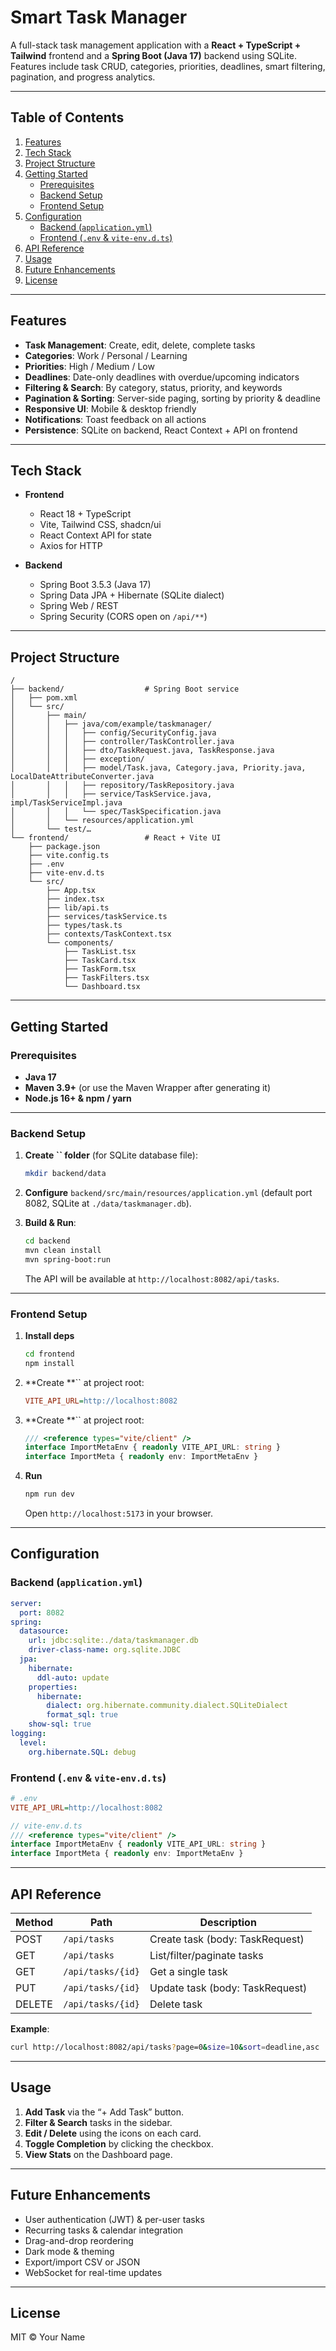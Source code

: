 # Smart Task Manager

A full-stack task management application with a **React + TypeScript + Tailwind** frontend and a **Spring Boot (Java 17)** backend using SQLite.\
Features include task CRUD, categories, priorities, deadlines, smart filtering, pagination, and progress analytics.

---

## Table of Contents

1. [Features](#features)
2. [Tech Stack](#tech-stack)
3. [Project Structure](#project-structure)
4. [Getting Started](#getting-started)
   - [Prerequisites](#prerequisites)
   - [Backend Setup](#backend-setup)
   - [Frontend Setup](#frontend-setup)
5. [Configuration](#configuration)
   - [Backend (](#backend-applicationyml)[`application.yml`](#backend-applicationyml)[)](#backend-applicationyml)
   - [Frontend (](#frontend-env--vite-envdts)[`.env`](#frontend-env--vite-envdts)[ & ](#frontend-env--vite-envdts)[`vite-env.d.ts`](#frontend-env--vite-envdts)[)](#frontend-env--vite-envdts)
6. [API Reference](#api-reference)
7. [Usage](#usage)
8. [Future Enhancements](#future-enhancements)
9. [License](#license)

---

## Features

- **Task Management**: Create, edit, delete, complete tasks
- **Categories**: Work / Personal / Learning
- **Priorities**: High / Medium / Low
- **Deadlines**: Date-only deadlines with overdue/upcoming indicators
- **Filtering & Search**: By category, status, priority, and keywords
- **Pagination & Sorting**: Server-side paging, sorting by priority & deadline
- **Responsive UI**: Mobile & desktop friendly
- **Notifications**: Toast feedback on all actions
- **Persistence**: SQLite on backend, React Context + API on frontend

---

## Tech Stack

- **Frontend**

  - React 18 + TypeScript
  - Vite, Tailwind CSS, shadcn/ui
  - React Context API for state
  - Axios for HTTP

- **Backend**

  - Spring Boot 3.5.3 (Java 17)
  - Spring Data JPA + Hibernate (SQLite dialect)
  - Spring Web / REST
  - Spring Security (CORS open on `/api/**`)

---

## Project Structure

```
/
├── backend/                  # Spring Boot service
│   ├── pom.xml
│   └── src/
│       ├── main/
│       │   ├── java/com/example/taskmanager/
│       │   │   ├── config/SecurityConfig.java
│       │   │   ├── controller/TaskController.java
│       │   │   ├── dto/TaskRequest.java, TaskResponse.java
│       │   │   ├── exception/
│       │   │   ├── model/Task.java, Category.java, Priority.java, LocalDateAttributeConverter.java
│       │   │   ├── repository/TaskRepository.java
│       │   │   ├── service/TaskService.java, impl/TaskServiceImpl.java
│       │   │   └── spec/TaskSpecification.java
│       │   └── resources/application.yml
│       └── test/…
└── frontend/                 # React + Vite UI
    ├── package.json
    ├── vite.config.ts
    ├── .env
    ├── vite-env.d.ts
    └── src/
        ├── App.tsx
        ├── index.tsx
        ├── lib/api.ts
        ├── services/taskService.ts
        ├── types/task.ts
        ├── contexts/TaskContext.tsx
        └── components/
            ├── TaskList.tsx
            ├── TaskCard.tsx
            ├── TaskForm.tsx
            ├── TaskFilters.tsx
            └── Dashboard.tsx
```

---

## Getting Started

### Prerequisites

- **Java 17**
- **Maven 3.9+** (or use the Maven Wrapper after generating it)
- **Node.js 16+ & npm / yarn**

---

### Backend Setup

1. **Create **``** folder** (for SQLite database file):

   ```bash
   mkdir backend/data
   ```

2. **Configure** `backend/src/main/resources/application.yml` (default port 8082, SQLite at `./data/taskmanager.db`).

3. **Build & Run**:

   ```bash
   cd backend
   mvn clean install
   mvn spring-boot:run
   ```

   The API will be available at `http://localhost:8082/api/tasks`.

---

### Frontend Setup

1. **Install deps**

   ```bash
   cd frontend
   npm install
   ```

2. **Create **`` at project root:

   ```ini
   VITE_API_URL=http://localhost:8082
   ```

3. **Create **`` at project root:

   ```ts
   /// <reference types="vite/client" />
   interface ImportMetaEnv { readonly VITE_API_URL: string }
   interface ImportMeta { readonly env: ImportMetaEnv }
   ```

4. **Run**

   ```bash
   npm run dev
   ```

   Open `http://localhost:5173` in your browser.

---

## Configuration

### Backend (`application.yml`)

```yaml
server:
  port: 8082
spring:
  datasource:
    url: jdbc:sqlite:./data/taskmanager.db
    driver-class-name: org.sqlite.JDBC
  jpa:
    hibernate:
      ddl-auto: update
    properties:
      hibernate:
        dialect: org.hibernate.community.dialect.SQLiteDialect
        format_sql: true
    show-sql: true
logging:
  level:
    org.hibernate.SQL: debug
```

### Frontend (`.env` & `vite-env.d.ts`)

```ini
# .env
VITE_API_URL=http://localhost:8082
```

```ts
// vite-env.d.ts
/// <reference types="vite/client" />
interface ImportMetaEnv { readonly VITE_API_URL: string }
interface ImportMeta { readonly env: ImportMetaEnv }
```

---

## API Reference

| Method | Path              | Description                     |
| ------ | ----------------- | ------------------------------- |
| POST   | `/api/tasks`      | Create task (body: TaskRequest) |
| GET    | `/api/tasks`      | List/filter/paginate tasks      |
| GET    | `/api/tasks/{id}` | Get a single task               |
| PUT    | `/api/tasks/{id}` | Update task (body: TaskRequest) |
| DELETE | `/api/tasks/{id}` | Delete task                     |

**Example**:

```bash
curl http://localhost:8082/api/tasks?page=0&size=10&sort=deadline,asc
```

---

## Usage

1. **Add Task** via the “+ Add Task” button.
2. **Filter & Search** tasks in the sidebar.
3. **Edit / Delete** using the icons on each card.
4. **Toggle Completion** by clicking the checkbox.
5. **View Stats** on the Dashboard page.

---

## Future Enhancements

- User authentication (JWT) & per-user tasks
- Recurring tasks & calendar integration
- Drag-and-drop reordering
- Dark mode & theming
- Export/import CSV or JSON
- WebSocket for real-time updates

---

## License

MIT © Your Name

